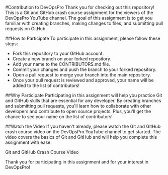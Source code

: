#Contribution to DevOpsPro
Thank you for checking out this repository! This is a Git and GitHub crash course assignment for the viewers of the DevOpsPro YouTube channel. The goal of this assignment is to get you familiar with creating branches, making changes to files, and submitting pull requests on GitHub.

##How to Participate
To participate in this assignment, please follow these steps:

- Fork this repository to your GitHub account.
- Create a new branch on your forked repository.
- Add your name to the CONTRIBUTORS.md file.
- Commit your changes and push the branch to your forked repository.
- Open a pull request to merge your branch into the main repository.
- Once your pull request is reviewed and approved, your name will be added to the list of contributors!

##Why Participate
Participating in this assignment will help you practice Git and GitHub skills that are essential for any developer. By creating branches and submitting pull requests, you'll learn how to collaborate with other developers and contribute to open source projects. Plus, you'll get the chance to see your name on the list of contributors!

##Watch the Video
If you haven't already, please watch the Git and GitHub crash course video on the DevOpsPro YouTube channel to get started. The video covers the basics of Git and GitHub and will help you complete this assignment with ease.

Git and GitHub Crash Course Video

Thank you for participating in this assignment and for your interest in DevOpsPro!
